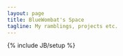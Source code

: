```yaml
---
layout: page
title: BlueWombat's Space
tagline: My ramblings, projects etc.
---
```

{% include JB/setup %}
